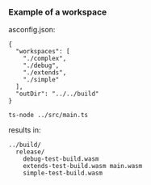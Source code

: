 ### Example of a workspace

asconfig.json:
```
{
  "workspaces": [
    "./complex",
    "./debug",
    "./extends",
    "./simple"
  ],
  "outDir": "../../build"
}
```

```
ts-node ../src/main.ts
```

results in:
```
../build/
  release/
    debug-test-build.wasm
    extends-test-build.wasm main.wasm
    simple-test-build.wasm
```